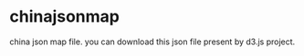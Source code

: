 chinajsonmap
============

china json map file.
you can download this json file present by d3.js project.
